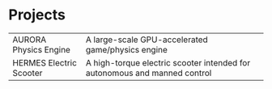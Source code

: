 # Projects

|             |             |
| ----------- | ----------- |
| AURORA Physics Engine | A large-scale GPU-accelerated game/physics engine |
| HERMES Electric Scooter | A high-torque electric scooter intended for autonomous and manned control |
